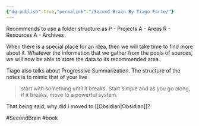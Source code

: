```yaml
---
{"dg-publish":true,"permalink":"/Second Brain By Tiago Forte/"}
---
```


Recommends to use a folder structure as 
P - Projects
A - Areas
R - Resources
A - Archives

When there is a special place for an idea, then we will take time to find more about it. Whatever the information that we gather from the pools of sources, we will now be able to store the data to its recommended area.

Tiago also talks about Progressive Summarization. The structure of the notes is to mimic that of your live

> start with something until it breaks. Start simple and as you go along, if it breaks, move to a powerful system.

That being said, why did I moved to [[Obsidian\|Obsidian]]? 

#SecondBrain #book